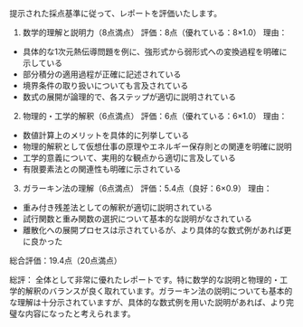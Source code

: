 提示された採点基準に従って、レポートを評価いたします。

1. 数学的理解と説明力（8点満点）
評価：8点（優れている：8×1.0）
理由：
- 具体的な1次元熱伝導問題を例に、強形式から弱形式への変換過程を明確に示している
- 部分積分の適用過程が正確に記述されている
- 境界条件の取り扱いについても言及されている
- 数式の展開が論理的で、各ステップが適切に説明されている

2. 物理的・工学的解釈（6点満点）
評価：6点（優れている：6×1.0）
理由：
- 数値計算上のメリットを具体的に列挙している
- 物理的解釈として仮想仕事の原理やエネルギー保存則との関連を明確に説明
- 工学的意義について、実用的な観点から適切に言及している
- 有限要素法との関連性も明確に示されている

3. ガラーキン法の理解（6点満点）
評価：5.4点（良好：6×0.9）
理由：
- 重み付き残差法としての解釈が適切に説明されている
- 試行関数と重み関数の選択について基本的な説明がなされている
- 離散化への展開プロセスは示されているが、より具体的な数式例があれば更に良かった

総合評価：19.4点（20点満点）

総評：
全体として非常に優れたレポートです。特に数学的な説明と物理的・工学的解釈のバランスが良く取れています。ガラーキン法の説明についても基本的な理解は十分示されていますが、具体的な数式例を用いた説明があれば、より完璧な内容になったと考えられます。